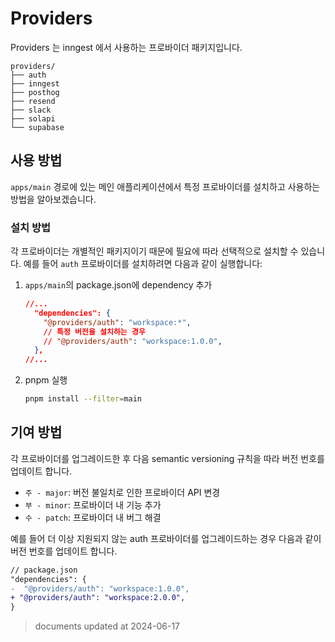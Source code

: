 # Providers

Providers 는 inngest 에서 사용하는 프로바이더 패키지입니다.

```
providers/
├── auth
├── inngest
├── posthog
├── resend
├── slack
├── solapi
└── supabase
```

## 사용 방법

`apps/main` 경로에 있는 메인 애플리케이션에서 특정 프로바이더를 설치하고 사용하는 방법을 알아보겠습니다.

### 설치 방법

각 프로바이더는 개별적인 패키지이기 때문에 필요에 따라 선택적으로 설치할 수 있습니다. 예를 들어 `auth` 프로바이더를 설치하려면 다음과 같이 실행합니다:

1. `apps/main`의 package.json에 dependency 추가

   ```json
   //...
     "dependencies": {
       "@providers/auth": "workspace:*",
       // 특정 버전을 설치하는 경우
       // "@providers/auth": "workspace:1.0.0",
     },
   //...
   ```

2. pnpm 실행
   ```bash
   pnpm install --filter=main
   ```

## 기여 방법

각 프로바이더를 업그레이드한 후 다음 semantic versioning 규칙을 따라 버전 번호를 업데이트 합니다.

- `주 - major`: 버전 불일치로 인한 프로바이더 API 변경
- `부 - minor`: 프로바이더 내 기능 추가
- `수 - patch`: 프로바이더 내 버그 해결

예를 들어 더 이상 지원되지 않는 auth 프로바이더를 업그레이드하는 경우 다음과 같이 버전 번호를 업데이트 합니다.

```diff
// package.json
"dependencies": {
-  "@providers/auth": "workspace:1.0.0",
+ "@providers/auth": "workspace:2.0.0",
}
```

> documents updated at 2024-06-17
